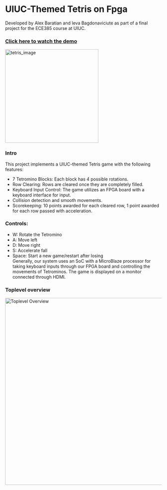 # UIUC-Themed Tetris on Fpga

Developed by Alex Baratian and Ieva Bagdonaviciute as part of a final project for the ECE385 course at UIUC.

### [Click here to watch the demo](https://github.com/user-attachments/assets/be7c0e70-5206-4351-ac89-c89c919bcb7b)

<img src="https://github.com/user-attachments/assets/c11bfd0a-dd21-405d-b30e-18d840c335e2" alt="tetris_image" width="300"/>

### Intro
This project implements a UIUC-themed Tetris game with the following features:
- 7 Tetromino Blocks: Each block has 4 possible rotations.
- Row Clearing: Rows are cleared once they are completely filled.
- Keyboard Input Control: The game utilizes an FPGA board with a keyboard interface for input.
- Collision detection and smooth movements.
- Scorekeeping: 10 points awarded for each cleared row, 1 point awarded for each row passed with acceleration.

### Controls:
- W: Rotate the Tetromino  
- A: Move left  
- D: Move right  
- S: Accelerate fall  
- Space: Start a new game/restart after losing  
Generally, our system uses an SoC with a MicroBlaze processor for taking keyboard inputs through our FPGA board and controlling the movements of Tetrominos. The game is displayed on a monitor connected through HDMI.

### Toplevel overview
<img src="https://github.com/user-attachments/assets/c9b4d4c3-39ca-45b5-b3d4-ce7d2852d866" alt="Toplevel Overview" width="600"/>
